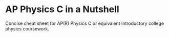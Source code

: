 # AP Physics C in a Nutshell

Concise cheat sheet for AP(R) Physics C or equivalent introductory college physics coursework.

